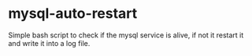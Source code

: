 # mysql-auto-restart
Simple bash script to check if the mysql service is alive, if not it restart it and write it into a log file.
